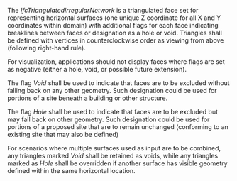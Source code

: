 The _IfcTriangulatedIrregularNetwork_ is a triangulated face set for representing horizontal surfaces (one unique Z coordinate for all X and Y coordinates within domain) with additional flags for each face indicating breaklines between faces or designation as a hole or void. Triangles shall be defined with vertices in counterclockwise order as viewing from above (following right-hand rule).

For visualization, applications should not display faces where flags are set as negative (either a hole, void, or possible future extension).

The flag _Void_ shall be used to indicate that faces are to be excluded without falling back on any other geometry. Such designation could be used for portions of a site beneath a building or other structure.

The flag _Hole_ shall be used to indicate that faces are to be excluded but may fall back on other geometry. Such designation could be used for portions of a proposed site that are to remain unchanged (conforming to an existing site that may also be defined)

For scenarios where multiple surfaces used as input are to be combined, any triangles marked _Void_ shall be retained as voids, while any triangles marked as _Hole_ shall be overridden if another surface has visible geometry defined within the same horizontal location.